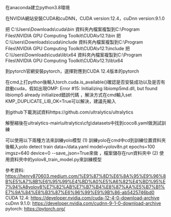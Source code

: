 在anaconda建立python3.8環境

在NVIDIA網站安裝CUDA和cuDNN，CUDA version:12.4，cuDnn version:9.1.0

把 C:\Users\Downloads\cuda\bin 資料夾內檔案複製到C:\Program Files\NVIDIA GPU Computing Toolkit\CUDA\v12.1\bin 把 C:\Users\Downloads\cuda\include 資料夾內檔案複製到C:\Program Files\NVIDIA GPU Computing Toolkit\CUDA\v12.1\include 把 C:\Users\Downloads\cuda\lib\x64 資料夾內檔案複製到C:\Program Files\NVIDIA GPU Computing Toolkit\CUDA\v12.1\lib\x64

到pytorch官網安裝pytorch，選擇對應到CUDA 12.4版本的pytorch

在cmd上打python後輸入torch.cuda.is_available()確認是否安裝成功以及是否有啟動cuda，假如出現OMP: Error #15: Initializing libiomp5md.dll, but found libiomp5 already initialized錯誤代碼 ，解決方式在cmd輸入set KMP_DUPLICATE_LIB_OK=True可以解決，建議先輸入

到github下載測試資料https://github.com/ultralytics/ultralytics

解壓縮後在ultralytics-main\ultralytics\cfg\datasets中找到coco8.yaml做測試訓練

可以使用以下兩種方法來訓練yolo模型 (1) 訓練yolo在cmd中cd到訓練位置資料夾後輸入yolo detect train data=/data.yaml model=yolov8n.pt epochs=100 imgsz=640 device=0 --save_json=True來做 ，檔案儲存在run資料夾中 (2) 使用資料夾中的yolov8_train_model.py來訓練模型

參考資料: https://henry870603.medium.com/%E9%87%8D%E6%8A%95%E9%96%8B%E5%A7%8B%E6%95%99%E4%BD%A0%E5%A6%82%E4%BD%95%E7%94%A8yolov8%E7%82%AB%E7%B7%B4%E8%87%AA%E5%B7%B1%E7%9A%84%E8%B3%87%E6%96%99%E9%9B%86-ab5425746bd0 CUDA 12.4: https://developer.nvidia.com/cuda-12-4-0-download-archive cuDnn 9.1.0: https://developer.nvidia.com/cudnn-9-1-0-download-archive pytorch: https://pytorch.org/
